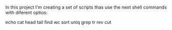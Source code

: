 In this project I'm creating a set of scripts thas use the next shell commands with diferent optios:

echo
cat
head
tail
find
wc
sort
uniq
grep
tr
rev
cut